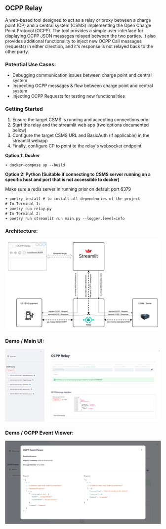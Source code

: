 ## OCPP Relay

A web-based tool designed to act as a relay or proxy between a charge point (CP) and a central system (CSMS)
implementing the Open Charge Point Protocol (OCPP). The tool provides a simple user-interface for displaying 
OCPP JSON messages relayed between the two parties. It also provides additional functionality to inject new OCPP Call 
messages (requests) in either direction, and it's response is not relayed back to the other party.

### Potential Use Cases:

* Debugging communication issues between charge point and central system
* Inspecting OCPP messages & flow between charge point and central system
* Injecting OCPP Requests for testing new functionalities

### Getting Started

 1. Ensure the target CSMS is running and accepting connections prior
 2. Start the relay and the streamlit web app (two options documented below)
 3. Configure the target CSMS URL and BasicAuth (if applicable) in the streamlit webapp
 4. Finally, configure CP to point to the relay's websocket endpoint

**Option 1: Docker**

~~~shell
➜ docker-compose up --build
~~~

**Option 2: Python (Suitable if connecting to CSMS server running on a specific host and port that is not accessible to docker)**

Make sure a redis server in running prior on default port 6379

~~~shell
➜ poetry install # to install all dependencies of the project
# In Terminal 1:
➜ poetry run relay.py
# In Terminal 2:
➜ poetry run streamlit run main.py --logger.level=info
~~~

### Architecture:

<img src="docs/ocpp_relay_architecture.drawio.png" alt="Architecture" width="900" />

### Demo / Main UI:

<img src="docs/demo_main_ui.png" alt="Main UI" width="900"/>

### Demo / OCPP Event Viewer:

<img src="docs/demo_ocpp_event_viewer.png" alt="OCPP Event Viewer" width="900"/>

